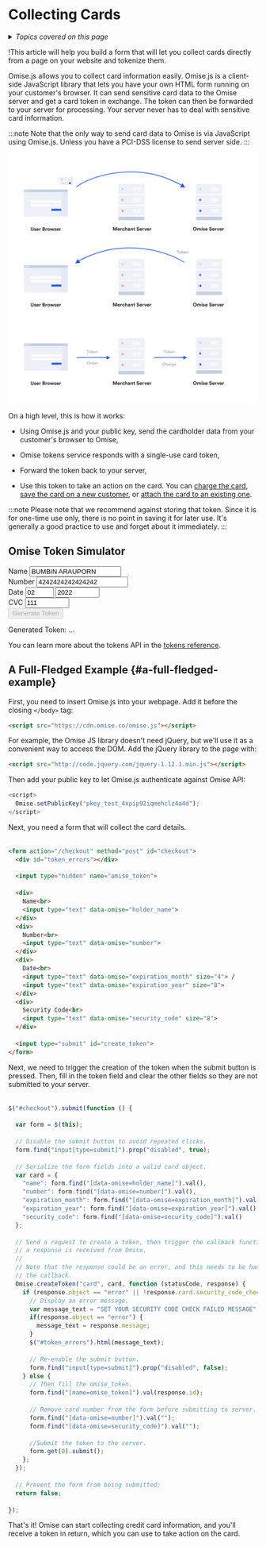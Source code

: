 ---
---
# Collecting Cards
<details>
  <summary><em>Topics covered on this page</em></summary>

- [A full-fledged example](#a-full-fledged-example)


</details>


!This article will help you build a form that will let you collect cards directly from a page on your website and tokenize them.

Omise.js allows you to collect card information easily. Omise.js is a client-side JavaScript library that lets you have your own HTML form running on your customer's browser. It can send sensitive card data to the Omise server and get a card token in exchange. The token can then be forwarded to your server for processing. Your server never has to deal with sensitive card information.

:::note
Note that the only way to send card data to Omise is via JavaScript using Omise.js. Unless you have a PCI-DSS license to send server side.
:::

![small_token](/img/small_token@2x.jpg)

On a high level, this is how it works:

- Using Omise.js and your public key, send the cardholder data from your customer's browser to Omise,

- Omise tokens service responds with a single-use card token,

- Forward the token back to your server,

- Use this token to take an action on the card. You can [charge the card](/charges-api#create-a-charge), [save the card on a new customer](/customers-api#create-a-customer), or [attach the card to an existing one](/customers-api#update-a-customer).

:::note
Please note that we recommend against storing that token. Since it is for one-time use only, there is no point in saving it for later use. It's generally a good practice to use and forget about it immediately.
:::

## Omise Token Simulator

<div className="card-block">
    <form
      action="/checkout"
      method="post"
      id="checkout"
      className="card-form"
      data-gtm-form-interact-id="0"
      style={{ opacity: 1 }}
    >
      <input type="hidden" name="omise_token" />
      <div className="row">
        <label>Name</label>
        <input type="text" data-omise="holder_name" value="BUMBIN ARAUPORN" data-gtm-form-interact-field-id="0" />
      </div>
      <div className="row">
        <label>Number</label>
        <input type="text" data-omise="number" value="4242424242424242" />
      </div>
      <div className="row">
        <label>Date</label>
        <input type="text" data-omise="expiration_month" size="4" value="02" />
        <input type="text" data-omise="expiration_year" size="8" value="2022" />
      </div>
      <div className="row">
        <label>CVC</label>
        <input type="text" data-omise="security_code" size="8" value="111" />
      </div>
      <div className="row card-form-submit-row ">
        <input type="submit" id="create_token" style={{ marginTop: '16px' }} value="Generate Token" className="PrimaryButton" disabled />
      </div>
    </form>
</div>



Generated Token: ...

You can learn more about the tokens API in the [tokens reference](/tokens-api).


## A Full-Fledged Example {#a-full-fledged-example}



First, you need to insert Omise.js into your webpage. Add it before the closing `</body>` tag:

```html
<script src="https://cdn.omise.co/omise.js"></script>
```

For example, the Omise JS library doesn't need jQuery, but we'll use it as a convenient way to access the DOM. Add the jQuery library to the page with:

```html
<script src="http://code.jquery.com/jquery-1.12.1.min.js"></script>
```

Then add your public key to let Omise.js authenticate against Omise API:

```javascript
<script>
  Omise.setPublicKey("pkey_test_4xpip92iqmehclz4a4d");
</script>
```

Next, you need a form that will collect the card details.

```html

<form action="/checkout" method="post" id="checkout">
  <div id="token_errors"></div>

  <input type="hidden" name="omise_token">

  <div>
    Name<br>
    <input type="text" data-omise="holder_name">
  </div>
  <div>
    Number<br>
    <input type="text" data-omise="number">
  </div>
  <div>
    Date<br>
    <input type="text" data-omise="expiration_month" size="4"> /
    <input type="text" data-omise="expiration_year" size="8">
  </div>
  <div>
    Security Code<br>
    <input type="text" data-omise="security_code" size="8">
  </div>

  <input type="submit" id="create_token">
</form>


```

Next, we need to trigger the creation of the token when the submit button is pressed. Then, fill in the token field and clear the other fields so they are not submitted to your server.

```javascript

$("#checkout").submit(function () {

  var form = $(this);

  // Disable the submit button to avoid repeated clicks.
  form.find("input[type=submit]").prop("disabled", true);

  // Serialize the form fields into a valid card object.
  var card = {
    "name": form.find("[data-omise=holder_name]").val(),
    "number": form.find("[data-omise=number]").val(),
    "expiration_month": form.find("[data-omise=expiration_month]").val(),
    "expiration_year": form.find("[data-omise=expiration_year]").val(),
    "security_code": form.find("[data-omise=security_code]").val()
  };

  // Send a request to create a token, then trigger the callback function once
  // a response is received from Omise.
  //
  // Note that the response could be an error, and this needs to be handled within
  // the callback.
  Omise.createToken("card", card, function (statusCode, response) {
    if (response.object == "error" || !response.card.security_code_check) {
      // Display an error message.
      var message_text = "SET YOUR SECURITY CODE CHECK FAILED MESSAGE";
      if(response.object == "error") {
        message_text = response.message;
      }
      $("#token_errors").html(message_text);

      // Re-enable the submit button.
      form.find("input[type=submit]").prop("disabled", false);
    } else {
      // Then fill the omise_token.
      form.find("[name=omise_token]").val(response.id);

      // Remove card number from the form before submitting to server.
      form.find("[data-omise=number]").val("");
      form.find("[data-omise=security_code]").val("");

      //Submit the token to the server.
      form.get(0).submit();
    };
  });

  // Prevent the form from being submitted;
  return false;

});

```
That's it! Omise can start collecting credit card information, and you'll receive a token in return, which you can use to take action on the card.